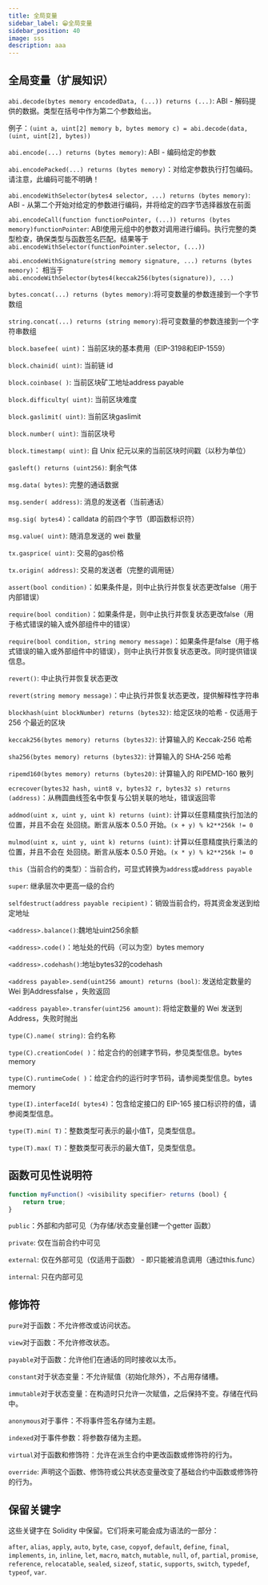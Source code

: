 ```yaml
---
title: 全局变量
sidebar_label: 😁全局变量
sidebar_position: 40
image: sss
description: aaa
---
```

## 全局变量（扩展知识）

`abi.decode(bytes memory encodedData, (...)) returns (...)`: ABI - 解码提供的数据。类型在括号中作为第二个参数给出。

例子：`(uint a, uint[2] memory b, bytes memory c) = abi.decode(data, (uint, uint[2], bytes))`

`abi.encode(...) returns (bytes memory)`: ABI - 编码给定的参数

`abi.encodePacked(...) returns (bytes memory)`：对给定参数执行打包编码。请注意，此编码可能不明确！

`abi.encodeWithSelector(bytes4 selector, ...) returns (bytes memory)`: ABI - 从第二个开始对给定的参数进行编码，并将给定的四字节选择器放在前面

`abi.encodeCall(function functionPointer, (...)) returns (bytes memory)functionPointer`: ABI使用元组中的参数对调用进行编码。执行完整的类型检查，确保类型与函数签名匹配。结果等于`abi.encodeWithSelector(functionPointer.selector, (...))`

`abi.encodeWithSignature(string memory signature, ...) returns (bytes memory)`： 相当于`abi.encodeWithSelector(bytes4(keccak256(bytes(signature)), ...)`

`bytes.concat(...) returns (bytes memory)`:将可变数量的参数连接到一个字节数组

`string.concat(...) returns (string memory)`:将可变数量的参数连接到一个字符串数组

`block.basefee( uint)`：当前区块的基本费用（EIP-3198和EIP-1559）

`block.chainid( uint)`: 当前链 id

`block.coinbase( )`: 当前区块矿工地址address payable

`block.difficulty( uint)`: 当前区块难度

`block.gaslimit( uint)`: 当前区块gaslimit

`block.number( uint)`: 当前区块号

`block.timestamp( uint)`: 自 Unix 纪元以来的当前区块时间戳（以秒为单位）

`gasleft() returns (uint256)`: 剩余气体

`msg.data( bytes)`: 完整的通话数据

`msg.sender( address)`: 消息的发送者（当前通话）

`msg.sig( bytes4)`：calldata 的前四个字节（即函数标识符）

`msg.value( uint)`: 随消息发送的 wei 数量

`tx.gasprice( uint)`: 交易的gas价格

`tx.origin( address)`: 交易的发送者（完整的调用链）

`assert(bool condition)`：如果条件是，则中止执行并恢复状态更改false（用于内部错误）

`require(bool condition)`：如果条件是，则中止执行并恢复状态更改false（用于格式错误的输入或外部组件中的错误）

`require(bool condition, string memory message)`：如果条件是false（用于格式错误的输入或外部组件中的错误），则中止执行并恢复状态更改。同时提供错误信息。

`revert()`: 中止执行并恢复状态更改

`revert(string memory message)`：中止执行并恢复状态更改，提供解释性字符串

`blockhash(uint blockNumber) returns (bytes32)`: 给定区块的哈希 - 仅适用于 256 个最近的区块

`keccak256(bytes memory) returns (bytes32)`: 计​​算输入的 Keccak-256 哈希

`sha256(bytes memory) returns (bytes32)`: 计​​算输入的 SHA-256 哈希

`ripemd160(bytes memory) returns (bytes20)`: 计​​算输入的 RIPEMD-160 散列

`ecrecover(bytes32 hash, uint8 v, bytes32 r, bytes32 s) returns (address)`：从椭圆曲线签名中恢复与公钥关联的地址，错误返回零

`addmod(uint x, uint y, uint k) returns (uint)`: 计​​算以任意精度执行加法的位置，并且不会在 处回绕。断言从版本 0.5.0 开始。`(x + y) % k2**256k != 0`

`mulmod(uint x, uint y, uint k) returns (uint)`: 计​​算以任意精度执行乘法的位置，并且不会在 处回绕。断言从版本 0.5.0 开始。`(x * y) % k2**256k != 0`

`this`（当前合约的类型）：当前合约，可显式转换为`address`或`address payable`

`super`: 继承层次中更高一级的合约

`selfdestruct(address payable recipient)`：销毁当前合约，将其资金发送到给定地址

`<address>.balance()`:魏地址uint256余额

`<address>.code()`：地址处的代码（可以为空）bytes memory

`<address>.codehash()`:地址bytes32的codehash

`<address payable>.send(uint256 amount) returns (bool)`: 发送给定数量的 Wei 到Addressfalse ，失败返回

`<address payable>.transfer(uint256 amount)`: 将给定数量的 Wei 发送到Address，失败时抛出

`type(C).name( string)`: 合约名称

`type(C).creationCode( )`：给定合约的创建字节码，参见类型信息。bytes memory

`type(C).runtimeCode( )`：给定合约的运行时字节码，请参阅类型信息。bytes memory

`type(I).interfaceId( bytes4)`：包含给定接口的 EIP-165 接口标识符的值，请参阅类型信息。

`type(T).min( T)`：整数类型可表示的最小值T，见类型信息。

`type(T).max( T)`：整数类型可表示的最大值T，见类型信息。

## 函数可见性说明符

```js
function myFunction() <visibility specifier> returns (bool) {
    return true;
}
```
`public`：外部和内部可见（为存储/状态变量创建一个getter 函数）

`private`: 仅在当前合约中可见

`external`: 仅在外部可见（仅适用于函数） - 即只能被消息调用（通过this.func）

`internal`: 只在内部可见

## 修饰符
`pure`对于函数：不允许修改或访问状态。

`view`对于函数：不允许修改状态。

`payable`对于函数：允许他们在通话的同时接收以太币。

`constant`对于状态变量：不允许赋值（初始化除外），不占用存储槽。

`immutable`对于状态变量：在构造时只允许一次赋值，之后保持不变。存储在代码中。

`anonymous`对于事件：不将事件签名存储为主题。

`indexed`对于事件参数：将参数存储为主题。

`virtual`对于函数和修饰符：允许在派生合约中更改函数或修饰符的行为。

`override`: 声明这个函数、修饰符或公共状态变量改变了基础合约中函数或修饰符的行为。

## 保留关键字
这些关键字在 Solidity 中保留。它们将来可能会成为语法的一部分：

`after`, `alias`, `apply`, `auto`, `byte`, `case`, `copyof`, `default`, `define`, `final`, `implements`, `in`, `inline`, `let`, `macro`, `match`, `mutable`, `null`, `of`, `partial`, `promise`, `reference`, `relocatable`, `sealed`, `sizeof`, `static`, `supports`, `switch`, `typedef`, `typeof`, `var`.
